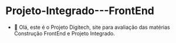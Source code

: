 # Projeto-Integrado---FrontEnd

- 👋 Olá, este é o Projeto Digitech, site para avaliação das matérias Construção FrontEnd e Projeto Integrado.
